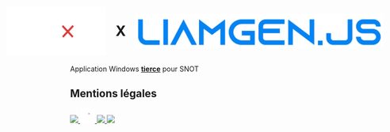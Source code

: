 <h1 style="display: flex;align-items:center;justify-content:center;gap: 20px;">
<img src="assets/banner.png" width="200px">
<span>X</span>
<img src="assets/lgjs.png" width="500px">
</h1>
Application Windows <u><b>tierce</b></u> pour SNOT


## Mentions légales
<a href="https://liamgenjs.vercel.app">
    <img src="https://liamgenjs.vercel.app/cdn/img/logo.png" height="30px">
</a>
<a href="https://snot.fr">
    <img src="assets/logo.png" height="30px">
</a>
<a href="https://www.electronjs.org/fr/">
    <img src="https://upload.wikimedia.org/wikipedia/commons/thumb/9/91/Electron_Software_Framework_Logo.svg/1200px-Electron_Software_Framework_Logo.svg.png" height="30px">
</a>



<a href="https://liamgenjs.vercel.app">
    <img src="https://liamgenjs.vercel.app/cdn/img/banner.png" height="30px">
</a>